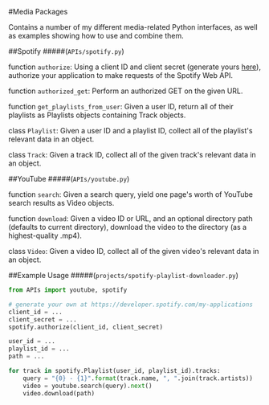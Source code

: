 #Media Packages

Contains a number of my different media-related Python interfaces, as well as examples showing how to use and combine them.


##Spotify
#####(`APIs/spotify.py`)

function `authorize`: Using a client ID and client secret (generate yours [here](https://developer.spotify.com/my-applications)), authorize your application to make requests of the Spotify Web API.

function `authorized_get`: Perform an authorized GET on the given URL.

function `get_playlists_from_user`: Given a user ID, return all of their playlists as Playlists objects containing Track objects.

class `Playlist`: Given a user ID and a playlist ID, collect all of the playlist's relevant data in an object.

class `Track`: Given a track ID, collect all of the given track's relevant data in an object.


##YouTube
#####(`APIs/youtube.py`)

function `search`: Given a search query, yield one page's worth of YouTube search results as Video objects.

function `download`: Given a video ID or URL, and an optional directory path (defaults to current directory), download the video to the directory (as a highest-quality .mp4).

class `Video`: Given a video ID, collect all of the given video's relevant data in an object.


##Example Usage
#####(`projects/spotify-playlist-downloader.py`)

```python
from APIs import youtube, spotify

# generate your own at https://developer.spotify.com/my-applications
client_id = ...
client_secret = ...
spotify.authorize(client_id, client_secret)

user_id = ...
playlist_id = ...
path = ...

for track in spotify.Playlist(user_id, playlist_id).tracks:
	query = "{0} - {1}".format(track.name, ", ".join(track.artists))
	video = youtube.search(query).next()
	video.download(path)
```
